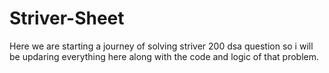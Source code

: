 # Striver-Sheet
Here we are starting a journey of solving striver 200 dsa question so i will be updaring everything here along with the code and logic of that problem.
